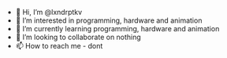 - 👋 Hi, I’m @lxndrptkv
- 👀 I’m interested in programming, hardware and animation
- 🌱 I’m currently learning programming, hardware and animation
- 💞️ I’m looking to collaborate on nothing
- 📫 How to reach me - dont

<!---
lxndrptkv/lxndrptkv is a ✨ special ✨ repository because its `README.md` (this file) appears on your GitHub profile.
You can click the Preview link to take a look at your changes.
--->
